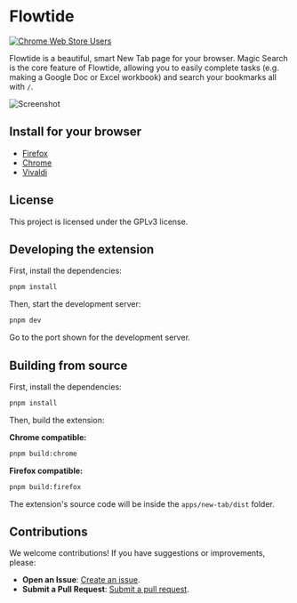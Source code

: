 # Flowtide

<a href="https://chromewebstore.google.com/detail/flowtide-beautiful-new-ta/fpdjjjmglibdjocjpcchgkbakeelaghm"><img alt="Chrome Web Store Users" src="https://img.shields.io/chrome-web-store/users/fpdjjjmglibdjocjpcchgkbakeelaghm?color=red"></a>

Flowtide is a beautiful, smart New Tab page for your browser. Magic Search is the core feature of Flowtide, allowing you to easily complete tasks (e.g. making a Google Doc or Excel workbook) and search your bookmarks all with `/`.

![Screenshot](https://utfs.io/f/rY9f3xCqBWAKPdnBT85CnSYuHethWmJioz4IcG2bM5FX8TD3)

## Install for your browser

- [Firefox](https://addons.mozilla.org/en-US/firefox/addon/flowtide-new-tab/)
- [Chrome](https://chromewebstore.google.com/detail/flowtide-beautiful-new-ta/fpdjjjmglibdjocjpcchgkbakeelaghm)
- [Vivaldi](https://docs.flowtide.app/install-guides/vivaldi)

## License

This project is licensed under the GPLv3 license.

## Developing the extension

First, install the dependencies:

```bash
pnpm install
```

Then, start the development server:

```bash
pnpm dev
```

Go to the port shown for the development server.

## Building from source

First, install the dependencies:

```bash
pnpm install
```

Then, build the extension:

**Chrome compatible:**

```bash
pnpm build:chrome
```

**Firefox compatible:**

```bash
pnpm build:firefox
```

The extension's source code will be inside the `apps/new-tab/dist` folder.

## Contributions

We welcome contributions! If you have suggestions or improvements, please:

- **Open an Issue**: [Create an issue](https://github.com/Thingbomb/Flowtide/issues).
- **Submit a Pull Request**: [Submit a pull request](https://github.com/Thingbomb/Flowtide/pulls).
